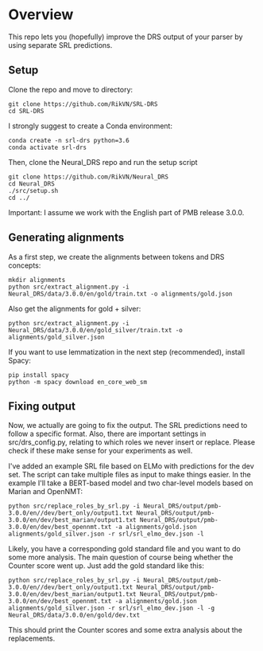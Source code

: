 # Overview

This repo lets you (hopefully) improve the DRS output of your parser by using separate SRL predictions.

## Setup
Clone the repo and move to directory:

```
git clone https://github.com/RikVN/SRL-DRS 
cd SRL-DRS
```

I strongly suggest to create a Conda environment:

```
conda create -n srl-drs python=3.6
conda activate srl-drs
```

Then, clone the Neural_DRS repo and run the setup script

```
git clone https://github.com/RikVN/Neural_DRS
cd Neural_DRS
./src/setup.sh
cd ../
```

Important: I assume we work with the English part of PMB release 3.0.0.

## Generating alignments

As a first step, we create the alignments between tokens and DRS concepts:

```
mkdir alignments
python src/extract_alignment.py -i Neural_DRS/data/3.0.0/en/gold/train.txt -o alignments/gold.json
```

Also get the alignments for gold + silver:

```
python src/extract_alignment.py -i Neural_DRS/data/3.0.0/en/gold_silver/train.txt -o alignments/gold_silver.json
```

If you want to use lemmatization in the next step (recommended), install Spacy:

```
pip install spacy
python -m spacy download en_core_web_sm
```

## Fixing output

Now, we actually are going to fix the output. The SRL predictions need to follow a specific format. Also, there are important settings in src/drs_config.py, relating to which roles we never insert or replace. Please check if these make sense for your experiments as well.

I've added an example SRL file based on ELMo with predictions for the dev set. The script can take multiple files as input to make things easier. In the example I'll take a BERT-based model and two char-level models based on Marian and OpenNMT:

```
python src/replace_roles_by_srl.py -i Neural_DRS/output/pmb-3.0.0/en//dev/bert_only/output1.txt Neural_DRS/output/pmb-3.0.0/en/dev/best_marian/output1.txt Neural_DRS/output/pmb-3.0.0/en/dev/best_opennmt.txt -a alignments/gold.json alignments/gold_silver.json -r srl/srl_elmo_dev.json -l
```

Likely, you have a corresponding gold standard file and you want to do some more analysis. The main question of course being whether the Counter score went up. Just add the gold standard like this:

```
python src/replace_roles_by_srl.py -i Neural_DRS/output/pmb-3.0.0/en//dev/bert_only/output1.txt Neural_DRS/output/pmb-3.0.0/en/dev/best_marian/output1.txt Neural_DRS/output/pmb-3.0.0/en/dev/best_opennmt.txt -a alignments/gold.json alignments/gold_silver.json -r srl/srl_elmo_dev.json -l -g Neural_DRS/data/3.0.0/en/gold/dev.txt
```

This should print the Counter scores and some extra analysis about the replacements.
